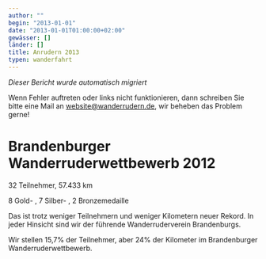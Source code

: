 ```yaml
---
author: ""
begin: "2013-01-01"
date: "2013-01-01T01:00:00+02:00"
gewässer: []
länder: []
title: Anrudern 2013
typen: wanderfahrt
---
```



*Dieser Bericht wurde automatisch migriert*

Wenn Fehler auftreten oder links nicht funktionieren, dann schreiben Sie bitte eine Mail an website@wanderrudern.de, wir beheben das Problem gerne!



# Brandenburger Wanderruderwettbewerb 2012


32 Teilnehmer, 57.433 km

8 Gold- , 7 Silber- , 2 Bronzemedaille

Das ist trotz weniger Teilnehmern und weniger Kilometern neuer Rekord. In jeder Hinsicht sind wir der führende Wanderruderverein Brandenburgs.

Wir stellen 15,7% der Teilnehmer, aber 24% der Kilometer im Brandenburger Wanderruderwettbewerb.
